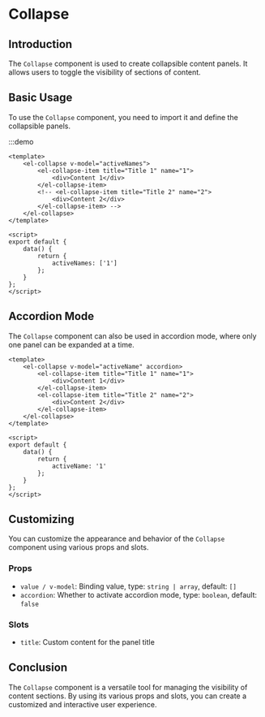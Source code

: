 # Collapse

## Introduction

The `Collapse` component is used to create collapsible content panels. It allows users to toggle the visibility of sections of content.

## Basic Usage

To use the `Collapse` component, you need to import it and define the collapsible panels.

:::demo

```vue
<template>
    <el-collapse v-model="activeNames">
        <el-collapse-item title="Title 1" name="1">
            <div>Content 1</div>
        </el-collapse-item>
        <!-- <el-collapse-item title="Title 2" name="2">
            <div>Content 2</div>
        </el-collapse-item> -->
    </el-collapse>
</template>

<script>
export default {
    data() {
        return {
            activeNames: ['1']
        };
    }
};
</script>
```

## Accordion Mode

The `Collapse` component can also be used in accordion mode, where only one panel can be expanded at a time.

```vue
<template>
    <el-collapse v-model="activeName" accordion>
        <el-collapse-item title="Title 1" name="1">
            <div>Content 1</div>
        </el-collapse-item>
        <el-collapse-item title="Title 2" name="2">
            <div>Content 2</div>
        </el-collapse-item>
    </el-collapse>
</template>

<script>
export default {
    data() {
        return {
            activeName: '1'
        };
    }
};
</script>
```

## Customizing

You can customize the appearance and behavior of the `Collapse` component using various props and slots.

### Props

- `value / v-model`: Binding value, type: `string | array`, default: `[]`
- `accordion`: Whether to activate accordion mode, type: `boolean`, default: `false`

### Slots

- `title`: Custom content for the panel title

## Conclusion

The `Collapse` component is a versatile tool for managing the visibility of content sections. By using its various props and slots, you can create a customized and interactive user experience.
